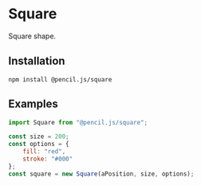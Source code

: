 # Square

Square shape.


## Installation

    npm install @pencil.js/square


## Examples

```js
import Square from "@pencil.js/square";

const size = 200;
const options = {
    fill: "red",
    stroke: "#000"
};
const square = new Square(aPosition, size, options);
```
